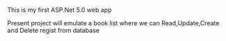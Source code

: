 ﻿This is my first ASP.Net 5.0 web app

Present project will emulate a book list where we can Read,Update,Create and Delete regist from database